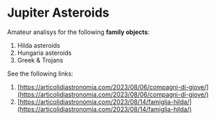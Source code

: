 # Jupiter Asteroids


Amateur analisys for the following **family objects**:

1. Hilda asteroids
2. Hungaria asteroids
3. Greek & Trojans

See the following links:

1. [https://articolidiastronomia.com/2023/08/06/compagni-di-giove/](https://articolidiastronomia.com/2023/08/06/compagni-di-giove/)
2. [https://articolidiastronomia.com/2023/08/14/famiglia-hilda/](https://articolidiastronomia.com/2023/08/14/famiglia-hilda/)
